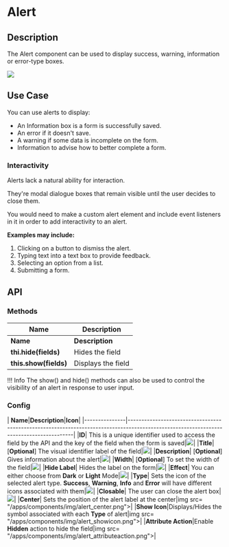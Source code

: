 # Alert

## Description

The Alert component can be used to display success, warning, information or error-type boxes.

<img src= "/apps/components/img/alert.png">

## Use Case

You can use alerts to display:

* An Information box is a form is successfully saved.
* An error if it doesn't save.
* A warning if some data is incomplete on the form.
* Information to advise how to better complete a form.

### Interactivity

Alerts lack a natural ability for interaction.

They're modal dialogue boxes that remain visible until the user decides to close them.

You would need to make a custom alert element and include event listeners in it in order to add interactivity to an alert.

**Examples may include:**

1. Clicking on a button to dismiss the alert.
2. Typing text into a text box to provide feedback.
3. Selecting an option from a list.
4. Submitting a form.

## API

### Methods

| **Name**|**Description**|
|---------------|----------------------------------------------------------------------------------------------------------------------------------------|
| **Name**| **Description**|
|**thi.hide(fields)**|Hides the field|
|**this.show(fields)**|Displays the field|

!!! Info The show() and hide() methods can also be used to control the visibility of an alert in response to user input.

### Config

| **Name**|**Description**|**Icon**|
|---------------|----------------------------------------------------------------------------------------------------------------------------------------|
|**ID**| This is a unique identifier used to access the field by the API and the key of the field when the form is saved|<img src= "/apps/components/img/alert_id.png">|
|**Title**| [**Optional**] The visual identifier label of the field|<img src= "/apps/components/img/alert_title.png">|
|**Description**| [**Optional**] Gives information about the alert|<img src= "/apps/components/img/alert_description.png">|
|**Width**| [**Optional**] To set the width of the field|<img src= "/apps/components/img/input_width.png">|
|**Hide Label**| Hides the label on the form|<img src= "/apps/components/img/input_hidelabel.png">|
|**Effect**| You can either choose from **Dark** or **Light** Mode|<img src= "/apps/components/img/alert_effect.png">|
|**Type**| Sets the icon of the selected alert type. **Success**, **Warning**, **Info** and **Error** will have different icons associated with them|<img src= "/apps/components/img/alert_type.png">|
|**Closable**| The user can close the alert box|<img src= "/apps/components/img/alert_closable.png">|
|**Center**| Sets the position of the alert label at the center|img src= "/apps/components/img/alert_center.png">|
|**Show Icon**|Displays/Hides the symbol associated with each **Type** of alert|img src= "/apps/components/img/alert_showicon.png">|
|**Attribute Action**|Enable **Hidden** action to hide the field|img src= "/apps/components/img/alert_attributeaction.png">|
